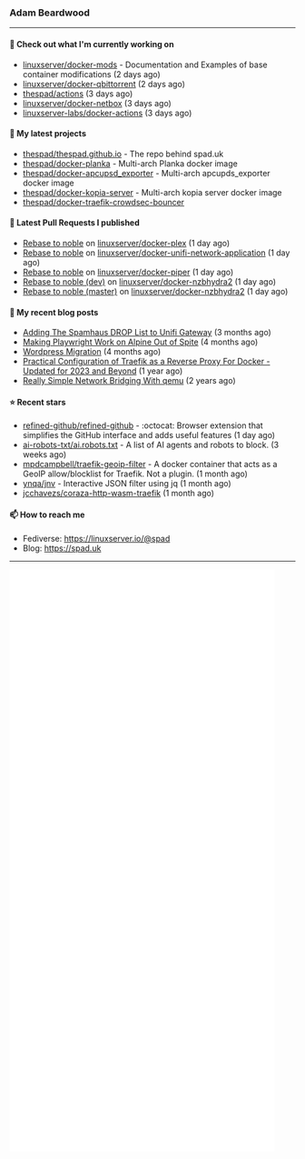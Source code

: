 ### Adam Beardwood
---
#### 👷 Check out what I'm currently working on

- [linuxserver/docker-mods](https://github.com/linuxserver/docker-mods) - Documentation and Examples of base container modifications (2 days ago)
- [linuxserver/docker-qbittorrent](https://github.com/linuxserver/docker-qbittorrent) (2 days ago)
- [thespad/actions](https://github.com/thespad/actions) (3 days ago)
- [linuxserver/docker-netbox](https://github.com/linuxserver/docker-netbox) (3 days ago)
- [linuxserver-labs/docker-actions](https://github.com/linuxserver-labs/docker-actions) (3 days ago)

#### 🌱 My latest projects

- [thespad/thespad.github.io](https://github.com/thespad/thespad.github.io) - The repo behind spad.uk
- [thespad/docker-planka](https://github.com/thespad/docker-planka) - Multi-arch Planka docker image
- [thespad/docker-apcupsd_exporter](https://github.com/thespad/docker-apcupsd_exporter) - Multi-arch apcupds_exporter docker image
- [thespad/docker-kopia-server](https://github.com/thespad/docker-kopia-server) - Multi-arch kopia server docker image 
- [thespad/docker-traefik-crowdsec-bouncer](https://github.com/thespad/docker-traefik-crowdsec-bouncer)

#### 🔨 Latest Pull Requests I published

- [Rebase to noble](https://github.com/linuxserver/docker-plex/pull/395) on [linuxserver/docker-plex](https://github.com/linuxserver/docker-plex) (1 day ago)
- [Rebase to noble](https://github.com/linuxserver/docker-unifi-network-application/pull/100) on [linuxserver/docker-unifi-network-application](https://github.com/linuxserver/docker-unifi-network-application) (1 day ago)
- [Rebase to noble](https://github.com/linuxserver/docker-piper/pull/3) on [linuxserver/docker-piper](https://github.com/linuxserver/docker-piper) (1 day ago)
- [Rebase to noble (dev)](https://github.com/linuxserver/docker-nzbhydra2/pull/47) on [linuxserver/docker-nzbhydra2](https://github.com/linuxserver/docker-nzbhydra2) (1 day ago)
- [Rebase to noble (master)](https://github.com/linuxserver/docker-nzbhydra2/pull/46) on [linuxserver/docker-nzbhydra2](https://github.com/linuxserver/docker-nzbhydra2) (1 day ago)

#### 📜 My recent blog posts

- [Adding The Spamhaus DROP List to Unifi Gateway](https://www.spad.uk/posts/adding-spamhaus-drop-list-to-unifi-gateway/) (3 months ago)
- [Making Playwright Work on Alpine Out of Spite](https://www.spad.uk/posts/making-playwright-work-on-alpine-out-of-spite/) (4 months ago)
- [Wordpress Migration](https://www.spad.uk/posts/wordpress-migration/) (4 months ago)
- [Practical Configuration of Traefik as a Reverse Proxy For Docker - Updated for 2023 and Beyond](https://www.spad.uk/posts/practical-configuration-of-traefik-as-a-reverse-proxy-for-docker-updated-for-2023/) (1 year ago)
- [Really Simple Network Bridging With qemu](https://www.spad.uk/posts/really-simple-network-bridging-with-qemu/) (2 years ago)

#### ⭐ Recent stars

- [refined-github/refined-github](https://github.com/refined-github/refined-github) - :octocat: Browser extension that simplifies the GitHub interface and adds useful features (1 day ago)
- [ai-robots-txt/ai.robots.txt](https://github.com/ai-robots-txt/ai.robots.txt) - A list of AI agents and robots to block. (3 weeks ago)
- [mpdcampbell/traefik-geoip-filter](https://github.com/mpdcampbell/traefik-geoip-filter) - A docker container that acts as a GeoIP allow/blocklist for Traefik. Not a plugin. (1 month ago)
- [ynqa/jnv](https://github.com/ynqa/jnv) - Interactive JSON filter using jq (1 month ago)
- [jcchavezs/coraza-http-wasm-traefik](https://github.com/jcchavezs/coraza-http-wasm-traefik) (1 month ago)

#### 📫 How to reach me
- Fediverse: https://linuxserver.io/@spad
- Blog: https://spad.uk
---
<img src="https://raw.githubusercontent.com/thespad/thespad/main/github-metrics.svg">
